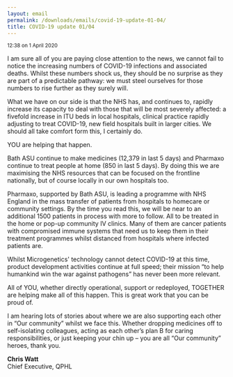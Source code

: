 ```yaml
---
layout: email
permalink: /downloads/emails/covid-19-update-01-04/
title: COVID-19 update 01/04
---
```


<small>12:38 on 1 April 2020</small>

I am sure all of you are paying close attention to the news, we cannot fail to notice the increasing numbers of COVID-19 infections and associated deaths. Whilst these numbers shock us, they should be no surprise as they are part of a predictable pathway: we must steel ourselves for those numbers to rise further as they surely will.

What we have on our side is that the NHS has, and continues to, rapidly increase its capacity to deal with those that will be most severely affected: a fivefold increase in ITU beds in local hospitals, clinical practice rapidly adjusting to treat COVID-19, new field hospitals built in larger cities. We should all take comfort form this, I certainly do.

YOU are helping that happen.

Bath ASU continue to make medicines (12,379 in last 5 days) and Pharmaxo continue to treat people at home (850 in last 5 days). By doing this we are maximising the NHS resources that can be focused on the frontline nationally, but of course locally in our own hospitals too.

Pharmaxo, supported by Bath ASU, is leading a programme with NHS England in the mass transfer of patients from hospitals to homecare or community settings. By the time you read this, we will be near to an additional 1500 patients in process with more to follow. All to be treated in the home or pop-up community IV clinics. Many of them are cancer patients with compromised immune systems that need us to keep them in their treatment programmes whilst distanced from hospitals where infected patients are.

Whilst Microgenetics' technology cannot detect COVID-19 at this time, product development activities continue at full speed; their mission “to help humankind win the war against pathogens” has never been more relevant.

All of YOU, whether directly operational, support or redeployed, TOGETHER are helping make all of this happen. This is great work that you can be proud of.

I am hearing lots of stories about where we are also supporting each other in “Our community” whilst we face this. Whether dropping medicines off to self-isolating colleagues, acting as each other’s plan B for caring responsibilities, or just keeping your chin up – you are all “Our community” heroes, thank you.

**Chris Watt**<br>
Chief Executive, QPHL